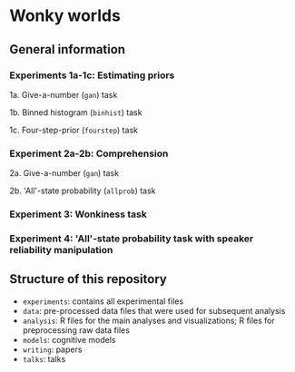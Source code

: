 # Wonky worlds

## General information

### Experiments 1a-1c: Estimating priors

1a. Give-a-number (`gan`) task

1b. Binned histogram (`binhist`) task

1c. Four-step-prior (`fourstep`) task

### Experiment 2a-2b: Comprehension

2a. Give-a-number (`gan`) task

2b. 'All'-state probability (`allprob`) task

### Experiment 3: Wonkiness task

### Experiment 4: 'All'-state probability task with speaker reliability manipulation

## Structure of this repository

- `experiments`: contains all experimental files
- `data`: pre-processed data files that were used for subsequent analysis
- `analysis`: R files for the main analyses and visualizations; R files for preprocessing raw data files
- `models`: cognitive models
- `writing`: papers
- `talks`: talks
